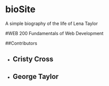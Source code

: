 # bioSite
A simple biography of the life of Lena Taylor 

#WEB 200 Fundamentals of Web Development

##Contributors
<ul>
 <li> <h2>Cristy Cross</h2></li>
 <li> <h2>George Taylor </h2></li>
 
</ul>
